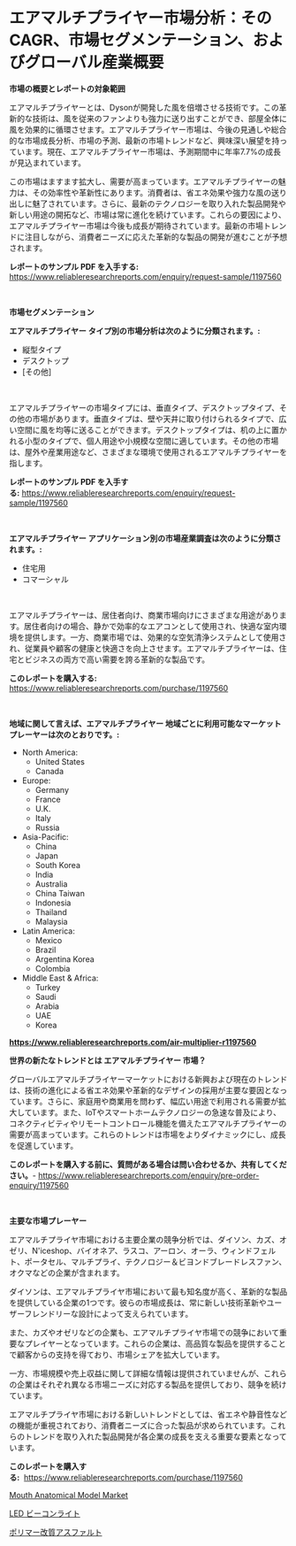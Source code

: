 <p><h1>エアマルチプライヤー市場分析：そのCAGR、市場セグメンテーション、およびグローバル産業概要</h1></p><p><strong>市場の概要とレポートの対象範囲</strong></p>
<p><p>エアマルチプライヤーとは、Dysonが開発した風を倍増させる技術です。この革新的な技術は、風を従来のファンよりも強力に送り出すことができ、部屋全体に風を効果的に循環させます。エアマルチプライヤー市場は、今後の見通しや総合的な市場成長分析、市場の予測、最新の市場トレンドなど、興味深い展望を持っています。現在、エアマルチプライヤー市場は、予測期間中に年率7.7%の成長が見込まれています。</p><p>この市場はますます拡大し、需要が高まっています。エアマルチプライヤーの魅力は、その効率性や革新性にあります。消費者は、省エネ効果や強力な風の送り出しに魅了されています。さらに、最新のテクノロジーを取り入れた製品開発や新しい用途の開拓など、市場は常に進化を続けています。これらの要因により、エアマルチプライヤー市場は今後も成長が期待されています。最新の市場トレンドに注目しながら、消費者ニーズに応えた革新的な製品の開発が進むことが予想されます。</p></p>
<p><strong>レポートのサンプル PDF を入手する:</strong> <a href="https://www.reliableresearchreports.com/enquiry/request-sample/1197560">https://www.reliableresearchreports.com/enquiry/request-sample/1197560</a></p>
<p>&nbsp;</p>
<p><strong>市場セグメンテーション</strong></p>
<p><strong>エアマルチプライヤー タイプ別の市場分析は次のように分類されます。:</strong></p>
<p><ul><li>縦型タイプ</li><li>デスクトップ</li><li>[その他]</li></ul></p>
<p>&nbsp;</p>
<p><p>エアマルチプライヤーの市場タイプには、垂直タイプ、デスクトップタイプ、その他の市場があります。垂直タイプは、壁や天井に取り付けられるタイプで、広い空間に風を均等に送ることができます。デスクトップタイプは、机の上に置かれる小型のタイプで、個人用途や小規模な空間に適しています。その他の市場は、屋外や産業用途など、さまざまな環境で使用されるエアマルチプライヤーを指します。</p></p>
<p><strong>レポートのサンプル PDF を入手する:</strong>&nbsp;<a href="https://www.reliableresearchreports.com/enquiry/request-sample/1197560">https://www.reliableresearchreports.com/enquiry/request-sample/1197560</a></p>
<p>&nbsp;</p>
<p><strong> エアマルチプライヤー アプリケーション別の市場産業調査は次のように分類されます。:</strong></p>
<p><ul><li>住宅用</li><li>コマーシャル</li></ul></p>
<p>&nbsp;</p>
<p><p>エアマルチプライヤーは、居住者向け、商業市場向けにさまざまな用途があります。居住者向けの場合、静かで効率的なエアコンとして使用され、快適な室内環境を提供します。一方、商業市場では、効果的な空気清浄システムとして使用され、従業員や顧客の健康と快適さを向上させます。エアマルチプライヤーは、住宅とビジネスの両方で高い需要を誇る革新的な製品です。</p></p>
<p><strong>このレポートを購入する:</strong>&nbsp; <a href="https://www.reliableresearchreports.com/purchase/1197560">https://www.reliableresearchreports.com/purchase/1197560</a></p>
<p>&nbsp;</p>
<p><strong>地域に関して言えば、エアマルチプライヤー 地域ごとに利用可能なマーケットプレーヤーは次のとおりです。:</strong></p>
<p><ul>
    <li>
        North America:
        <ul>
            <li>United States</li>
            <li>Canada</li>
        </ul>
    </li>
    <li>
        Europe:
        <ul>
            <li>Germany</li>
            <li>France</li>
            <li>U.K.</li>
            <li>Italy</li>
            <li>Russia</li>
        </ul>
    </li>
    <li>
        Asia-Pacific:
        <ul>
            <li>China</li>
            <li>Japan</li>
            <li>South Korea</li>
            <li>India</li>
            <li>Australia</li>
            <li>China Taiwan</li>
            <li>Indonesia</li>
            <li>Thailand</li>
            <li>Malaysia</li>
        </ul>
    </li>
    <li>
        Latin America:
        <ul>
            <li>Mexico</li>
            <li>Brazil</li>
            <li>Argentina Korea</li>
            <li>Colombia</li>
        </ul>
    </li>
    <li>
        Middle East & Africa:
        <ul>
            <li>Turkey</li>
            <li>Saudi</li>
            <li>Arabia</li>
            <li>UAE</li>
            <li>Korea</li>
        </ul>
    </li>
    </ul></p>
<p><strong><a href="https://www.reliableresearchreports.com/air-multiplier-r1197560">https://www.reliableresearchreports.com/air-multiplier-r1197560</a></strong>&nbsp;</p>
<p><strong>世界の新たなトレンドとは エアマルチプライヤー 市場？</strong></p>
<p><p>グローバルエアマルチプライヤーマーケットにおける新興および現在のトレンドは、技術の進化による省エネ効果や革新的なデザインの採用が主要な要因となっています。さらに、家庭用や商業用を問わず、幅広い用途で利用される需要が拡大しています。また、IoTやスマートホームテクノロジーの急速な普及により、コネクティビティやリモートコントロール機能を備えたエアマルチプライヤーの需要が高まっています。これらのトレンドは市場をよりダイナミックにし、成長を促進しています。</p></p>
<p><strong>このレポートを購入する前に、質問がある場合は問い合わせるか、共有してください。</strong>- <a href="https://www.reliableresearchreports.com/enquiry/pre-order-enquiry/1197560">https://www.reliableresearchreports.com/enquiry/pre-order-enquiry/1197560</a></p>
<p>&nbsp;</p>
<p><strong>主要な市場プレーヤー</strong></p>
<p><p>エアマルチプライヤ市場における主要企業の競争分析では、ダイソン、カズ、オゼリ、N'iceshop、バイオネア、ラスコ、アーロン、オーラ、ウィンドフェルト、ポータセル、マルチプライ、テクノロジー＆ビヨンドブレードレスファン、オクマなどの企業が含まれます。 </p><p>ダイソンは、エアマルチプライヤ市場において最も知名度が高く、革新的な製品を提供している企業の1つです。彼らの市場成長は、常に新しい技術革新やユーザーフレンドリーな設計によって支えられています。 </p><p>また、カズやオゼリなどの企業も、エアマルチプライヤ市場での競争において重要なプレイヤーとなっています。これらの企業は、高品質な製品を提供することで顧客からの支持を得ており、市場シェアを拡大しています。 </p><p>一方、市場規模や売上収益に関して詳細な情報は提供されていませんが、これらの企業はそれぞれ異なる市場ニーズに対応する製品を提供しており、競争を続けています。 </p><p>エアマルチプライヤ市場における新しいトレンドとしては、省エネや静音性などの機能が重視されており、消費者ニーズに合った製品が求められています。これらのトレンドを取り入れた製品開発が各企業の成長を支える重要な要素となっています。</p></p>
<p><strong>このレポートを購入する:</strong>&nbsp;&nbsp;<a href="https://www.reliableresearchreports.com/purchase/1197560">https://www.reliableresearchreports.com/purchase/1197560</a></p>
<p><p><a href="https://github.com/Angelnienowdseej3e45z3p8c/Market-Research-Report-List-2/blob/main/mouth-anatomical-model-market.md">Mouth Anatomical Model Market</a></p><p><a href="https://github.com/EstaSprer20231/Market-Research-Report-List-1/blob/main/550452822795.md">LED ビーコンライト</a></p><p><a href="https://github.com/vlcostes/Market-Research-Report-List-1/blob/main/797321222794.md">ポリマー改質アスファルト</a></p></p>